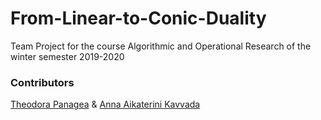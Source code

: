 # From-Linear-to-Conic-Duality
Team Project for the course Algorithmic and Operational Research of the winter semester 2019-2020 

### Contributors

[Theodora Panagea](https://github.com/dpanagea) & 
[Anna Aikaterini Kavvada](https://github.com/AriannaK97)
